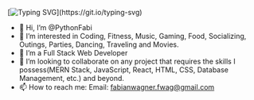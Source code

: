 [![Typing SVG](https://readme-typing-svg.demolab.com?font=Fira+Code&pause=1000&width=435&lines=Hello+there!;My+name+is+Fabian;Nice+to+meet+you+all!)](https://git.io/typing-svg)


- 👋 Hi, I’m @PythonFabi
- 👀 I’m interested in Coding, Fitness, Music, Gaming, Food, Socializing, Outings, Parties, Dancing, Traveling and Movies.
- 🌱 I’m a Full Stack Web Developer
- 💞️ I’m looking to collaborate on any project that requires the skills I possess(MERN Stack, JavaScript, React, HTML, CSS, Database Management, etc.) and beyond.
- 📫 How to reach me: Email: fabianwagner.fwag@gmail.com

<!---
PythonFabi/PythonFabi is a ✨ special ✨ repository because its `README.md` (this file) appears on your GitHub profile.
You can click the Preview link to take a look at your changes.
--->
